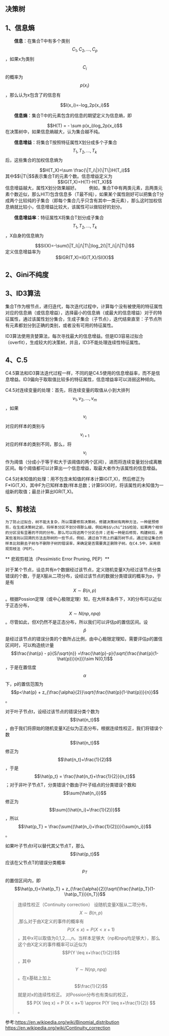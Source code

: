 
<script type="text/javascript" src="http://cdn.mathjax.org/mathjax/latest/MathJax.js?config=TeX-AMS-MML_HTMLorMML"></script>

## 决策树  

## 1、信息熵  

&emsp;&emsp;**信息**：在集合T中有多个类别$$C_1,C_2,...,C_p$$，如果x为类别$$C_i$$的概率为$$p(x_i)$$，那么认为x包含了的信息有  
<div align="center">$$I(x_i)=-log_2p(x_i)$$</div>   

&emsp;&emsp;**信息熵**：集合T中的元素包含的信息的期望定义为信息熵，即  
<div align="center">$$H(T) = - \sum p(x_i)log_2p(x_i)$$</div>    
在决策树中，如果信息熵越大，认为集合越不纯。  

&emsp;&emsp;**信息增益**：将集合T按照特征属性X划分成多个子集合$$T_1,T_2,...,T_k$$后，这些集合的加权信息熵为
<div align="center">$$H(T_X)=\sum \frac{\|T_i\|}{\|T\|}H(T_i)$$</div>   
其中$$\|T\|$$表示集合T的元素个数。信息增益定义为
<div align="center">$$IG(T,X)=H(T)-H(T_X)$$</div> 
信息增益越大，属性X划分效果越好。  
&emsp;&emsp;例如，集合T中有两类元素，且两类元素个数近似，那么H(T)包含信息多（T最不纯），如果某个属性刚好可以把集合T分成两个比较纯的子集合（即每个集合几乎只含有其中一类元素），那么这时加权信息熵就比较小，信息增益比较大，该属性可以做较好的划分。  

&emsp;&emsp;**信息增益率**：特征属性X将集合T划分成子集合$$T_1,T_2,...,T_k$$，X自身的信息熵为  
<div align="center">$$SI(X)=-\sum(\|T_i\|/\|T\|)log_2(\|T_i\|/\|T\|)$$</div>     
定义信息增益率为  
<div align="center">$$IGR(T,X)=IG(T,X)/SI(X)$$</div>     

##  2、Gini不纯度  


## 3、ID3算法  

集合T作为根节点，递归迭代，每次迭代过程中，计算每个没有被使用的特征属性对应的信息熵（或信息增益），选择最小的信息熵（或最大的信息增益）对于的特征属性，通过该属性划分集合，生成子集合（子节点），迭代结束直至：子节点所有元素都划分到正确的类别，或者没有可用的特征属性。  

ID3算法使用贪婪算法，每次寻找最大的信息增益。但是ID3容易过拟合（overfit），生成较大的决策树，并且，ID3不能处理连续性特征属性。  


## 4、C.5  

C4.5算法和ID3算法迭代过程一样，不同的是C4.5使用的信息增益率，而不是信息增益。ID3偏向于取取值比较多的特征属性，信息增益率可以消弱这种倾向。  

C4.5对连续变量的处理：首先，将连续变量的取值从小到大排列$${v_1,v_2,...,v_m}$$，如果$$v_i$$对应的样本的类别与$$v_{i+1}$$对应的样本的类别不同，那么，将$$v_i$$作为阈值（分成小于等于和大于该阈值的两个区间），进而将连续变量划分成离散区间。每个阈值都可以计算出一个信息增益，取最大者作为该属性的信息增益。  

C4.5对未知值的处理：用不包含未知值的样本计算IG(T,X)，然后修正为F*IG(T,X)，其中F为已知样本数/样本总数；计算SI(X)时，将该属性的未知值为一组新的取值；最总计算出IGR(T,X)。  

## 5、剪枝法
    为了防止过拟合，树不能太复杂，所以需要修剪决策树。修建决策树有两种方法，一种是预修剪，在生成决策树之前，将样本分区不划分得那么细，例如用$$\chi^2$$检验，如果两个相邻的分区没有显著的不同的分布，那么可以将这两个分区合并；还有一种是后修剪，构建树后，用某些准则以回溯的方法去除树的一些节点，例如，通过自下而上的遍历树节点，通过验证集合的样本比较删去子树与不删除子树的错误率，来确定是否需要真正删除子树。在C4.5中，采用悲观剪枝法（PEP）。

** 悲观剪枝法（Pessimistic Error Pruning, PEP）**  

对于某个节点，设总共有n个数据经过该节点，定义随机变量X为经过该节点分类错误的个数，于是X服从二项分布，设经过该节点的数据分类错误的概率为p，于是有$$X \sim B(n,p) $$。根据Possion定理（或中心极限定理）知，在大样本条件下，X的分布可以近似于正态分布，$$X \sim N(np,npq)$$。尽管如此，但X仍然不是正态分布，所以我们可以评估p的置信区间。设$$\hat p$$是经过该节点的错误分类的个数所占比例，由中心极限定理知，需要评估p的置信区间时，可以构造统计量$$\frac{\hat{p} - p}{S/\sqrt{n}} =\frac{\hat{p}-p}{\sqrt{\frac{\hat{p}(1-\hat{p})}{n}}}\sim N(0,1)$$，于是在置信度$$\alpha$$下，p的置信范围为$$p<\hat{p} + z_{\frac{\alpha}{2}}\sqrt{\frac{\hat{p}(1-\hat{p})}{n}}$$。  

对于叶子节点t，设经过该节点的错误分类个数为$$\hat{n_t}$$，由于我们将原始的随机变量X近似为正态分布，根据连续性校正，我们将错误个数$$\hat{n_t}$$修正为$$\hat{n_t}+\frac{1}{2}$$，于是$$\hat{p_t} = \frac{\hat{n_t}+\frac{1}{2}}{n_t}$$；对于非叶子节点T，分类错误个数由子叶子结点的分类错误个数和$$\sum{\hat{n_i}}$$修正为$$\sum{(\hat{n_i}+\frac{1}{2})}$$，所以$$\hat{p_T} = \frac{\sum{(\hat{n_i}+\frac{1}{2})}}{\sum{n_i}}$$。  

如果叶子节点t可以替代其父节点T，那么$$\hat{p_t}$$应该在父节点T的错误分类概率$$p_T $$的置信区间内，即$$\hat{p_t}<\hat{p_T} + z_{\frac{\alpha}{2}}\sqrt{\frac{\hat{p_T}(1-\hat{p_T})}{n_T}}$$

>连续性校正（Continuity correction）
设随机变量X服从二项分布，$$X \sim B(n,p) $$,那么对于由X定义的事件的概率有$$P(X \leq x) = P (X < x+1)$$，其中x可以取值为0,1,2,...,n。当样本足够大（np和npq均足够大），那么这个由X定义的事件概率可以近似为$$P(Y \leq x+\frac{1}{2})$$，其中$$Y \sim N(np,npq)$$。在x基础上加上$$\frac{1}{2}$$就是对x的连续性校正。
对Possion分布也有类似的校正，$$ P(X \leq x) = P (X < x+1) \approx P(Y \leq x+\frac{1}{2}) $$。  

参考:https://en.wikipedia.org/wiki/Binomial_distribution
https://en.wikipedia.org/wiki/Continuity_correction


